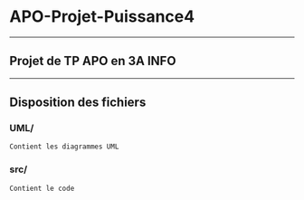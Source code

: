 # APO-Projet-Puissance4
---
## Projet de TP APO en 3A INFO
---
## Disposition des fichiers

### UML/

    Contient les diagrammes UML

### src/

    Contient le code
